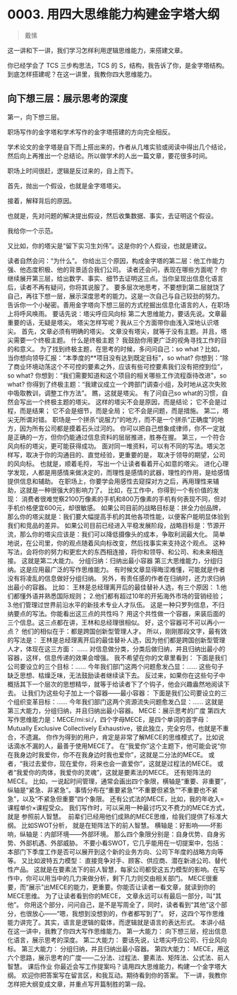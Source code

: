 # 0003. 用四大思维能力构建金字塔大纲
> 戴愫

这一讲和下一讲，我们学习怎样利用逻辑思维能力，来搭建文章。

你已经学会了 TCS 三步构思法，TCS 的 S，结构，我告诉了你，是金字塔结构。到底怎样搭建呢？在这一讲里，我教你四大思维能力。

## 向下想三层：展示思考的深度
第一，向下想三层。

职场写作的金字塔和学术写作的金字塔搭建的方向完全相反。

学术论文的金字塔是自下而上搭出来的，作者从几堆实验或阅读中得出几个结论，然后向上再推出一个总结论。所以做学术的人出一篇文章，要花很多时间。

职场上时间很赶，逻辑是反过来的，自上而下。

首先，抛出一个假设，也就是金字塔塔尖。

接着，解释背后的原因。

也就是，先对问题的解决提出假设，然后收集数据、事实，去证明这个假设。

我给你一个示范。

又比如，你的塔尖是“留下实习生刘伟”。这是你的个人假设，也就是建议。

读者自然会问：“为什么”。
你给出三个原因，构成金字塔的第二层：他工作能力强、他态度积极、他的背景适合我们公司。
读者还会问，表现在哪些方面呢？
你继续展开第三层，给出数字、事实、细节去证明这三点。当你呈现出信息化语言后，读者不再有疑问，你将其说服了。
要多层次地思考，不要想到第二层就饶了自己，再往下想一层，展示深度思考的能力。这是一次自己与自己较劲的努力。
告诉你一个小秘密。善用金字塔向下想三层的方式挖掘出信息化语言的人，在职场上将呼风唤雨。
要话先说：塔尖呼应风向标
第二大思维能力，要话先说。文章最重要的话，无疑是塔尖。
塔尖怎样写呢？我从三个方面带你由浅入深地认识塔尖。
首先，文章必须有明确的塔尖。
文章没有塔尖，就等于没有主题。并且，塔尖需要一个终极主题。
什么是终极主题？ 我鼓励你用更广泛的视角寻找工作的目的和意义。
为了找到终极主题，在思考的时候，多问问自己：so what？比如，
当你想向领导汇报：“本季度的**项目没有达到既定目标”，so what?
你想到：“除了商业环境动荡这个不可控的要素之外，应该有些可控要素我们没有把控到位”，so what?
你想到：“我们需要知道和这个项目的相关哪些工作流程亟待改进”，so what?
你得到了终极主题：“我建议成立一个跨部门调查小组，及时地从这次失败中吸取教训，调整工作方法”。
瞧，这就是塔尖。
有了问自己so what的习惯，自然会写出一个终极主题的塔尖。
这样的塔尖不会是原因，而是结论；
它不会是过程，而是结果；
它不会是细节，而是全局；
它不会是问题，而是措施。
第二，塔尖无所谓对错。
职场是一个拼杀“说服力”的地方，而不是一个拼杀“正确度”的地方，因为所有公司都是摸着石头过河的。
你可以把自己想象成律师，你不一定就是正确的一方，但你仍能通过信息资料的层层推进，胜券在握。
第三，一个符合风向标的塔尖，更可能获得成功。
面对同一堆资料，可以有不同的写法。塔尖怎样写，取决于你的沟通目的、直觉经验，更重要的是， 取决于领导的期望，公司的风向标。
也就是，顺着毛捋， 写出一个让读者看着开心如意的塔尖。
进化心理学发现，人都是用感情来做决定的，而理性是感情的武器，理性的作用，是给感情提供信息和辅助。
在职场上，你要学会用感性去窥探对方之后，再用理性来辅助，这就是一种很强大的影响力了。
比如，在工作中，你得到一个有价值的发现：
消费者很难觉察2100万像素的手机和800万像素的手机有何表现不同，但对手机价格便宜600元，却很敏感。
如果公司目前的战略目标是：拼全力创品牌，那么你的塔尖就是：我们要大幅提高手机的其他各项性能，以便客户能明显体验到我们和竞品的差异。
如果公司目前已经进入平稳发展阶段，战略目标是：节源开流，那么你的塔尖应该是：我们可以降低摄像头的成本，争取利润最大化。
简单地说，在公司里，你的观点随着风向标改变，然后找事实来支持这个观点。
这种写法，会将你的努力和更宏大的东西相连接，将你和领导、和公司、和未来相连接。
这就是第二大能力。
分组归纳：归纳出最小容器
第三大思维能力，分组归纳。这是应用最广泛的写作思维能力。
有时候文章显得晦涩难懂，可能就是作者没有将凌乱的信息做好分组归纳。
另外，有责任感的作者在归纳时，还力求归纳出最小的容器。
比如：
王林是总经理离开后的最佳替补人选，有三个原因：
1.他们都懂外语并熟悉国际规则；
2.他们都有超过10年的开拓海外市场的营销经验；
3.他们管理过世界前沿水平的新技术专业人才队伍。
这是一种只罗列信息，不归纳要点的写法。你能看出这三点的共性吗？
用这个共性做一个容器，来装后面的三个信息。这三点都在讲，王林和总经理很相似。
好，这个容器可不可以再小一点？
他们的相似在于：都是跨国创新型管理人才。
所以，刚刚那段文字，最有效的写法是：
王林是总经理离开后的最佳替补人选，因为他们都是跨国创新型管理人才，体现在这三方面：
……
对信息做分类，分类后做归纳，并且归纳出最小的容器，这样，信息传递的效果会增强。
我不希望在你的文章里看到：
下面是我们公司要设立的三个目标：……
今年我们部门这两个问题愈发凸显：……
这些句子缺乏思想、枯燥乏味，无法鼓励读者继续读下去。
反过来，如果你在这些句子中概括其下一个层次的思想精华，就等于给读者下了个钩子，他会兴趣盎然地阅读下去。
让我们为这些句子加上一个容器——最小容器：
下面是我们公司要设立的三个组织变革目标：……
今年我们部门这两个资源流失问题愈发凸显：……
这就是第三大能力，分组归纳，并且归纳出最小容器。
MECE：展示思考的广度
第四大写作思维能力是：MECE/mi:si:/，四个字母MECE，是四个单词的首字母：
Mutually Exclusive Collectively Exhaustive，彼此独立，完全穷尽，也就是不重合，不遗漏。
你作为得到的用户，肯定是非常了解MECE的思维模式了。比如说话滴水不漏的人，最善于使用MECE了。
在“我爱你”这个主题下，他可能会说“你在我身边时我爱你，你不在我身边时我也爱你”，这就是二分法的MECE。
或者，“我过去爱你，现在爱你，将来也会一直爱你”，这就是过程法的MECE。
或者“我爱你的肉体，我爱你的灵魂”，这就是要素法的MECE。
还有矩阵法的MECE。
比如，一说起时间管理，通常会画出四个象限，横轴是“重要、非重要”，纵轴是“紧急、非紧急”。事情分布在“重要紧急”“不重要但紧急”“不重要也不紧急”，以及“不紧急但重要”四个象限。
还有公式法的MECE，比如，我的年收入=课程单价×课程受众。
我们写作时，可以采用一种最讨巧又不费力的MECE方式，就是 参照前人智慧。 
前辈们已经用他们成熟的MECE思维，给我们提供了标准大纲。
比如SWOT分析， 就是在矩阵法下的前人智慧。
横轴是：好影响——坏影响，纵轴是：内部环境——外部环境。
那么四个象限分别是：自身优势、自身劣势、外部机遇、外部威胁。
不要小看SWOT，它几乎能用在一切提案中，包括：本部门下季度工作是否可以展开到这个新的业务方向、公司下年度的战略方向等等。
又比如波特五力模型： 直接竞争对手、顾客、供应商、潜在新进公司、替代性产品。
这就是在要素法下的前人智慧，每家公司都受这五力模型的影响。在写作中，你可以用当中的几力来做分析，剩下几力则交由相关部门。
MECE很重要，而“展示”出MECE的能力，更重要。你能否让读者一看文章，就读到你的MECE思维。
为了让读者看到你的MECE， 文章永远可以有最后一部分，叫“其他”。
你用这个部分，问问自己，是不是写周全了，同时，读者看到“其他”这个部分，也很放心——“嗯，我想到没想到的，作者都写到了”。
好，这四个写作思维能力讲完了。其实，语言是逻辑的载体，而逻辑就是语言的表达形式。
本讲小结
在这一讲中，我教了你四大写作思维能力。
第一大能力： 向下想三层，挖出信息化语言，展示思考的深度。
第二大能力： 要话先说，让塔尖呼应公司、行业风向标。
第三大能力： 分组归纳，并且归纳出最小容器。
第四大能力： MECE，用这六个思路，展示思考的广度——二分法、过程法、要素法、矩阵法、公式法、前人智慧。
课后作业
你最近会写工作提案吗？请用四大思维能力，构建一个金字塔大纲。
欢迎你把答案写在留言区，和我互动。期待看到你的答案。
下一讲，我教你怎样把大纲变成文章，并重点写开篇制胜的第一段。